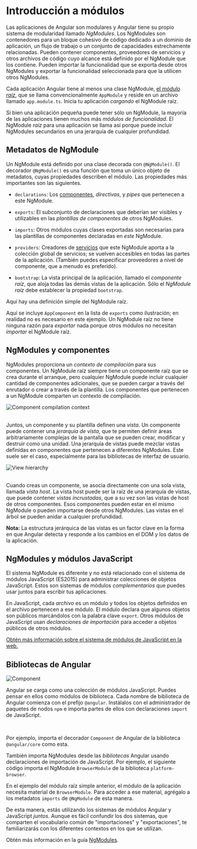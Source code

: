# Introducción a módulos

Las aplicaciones de Angular son modulares y Angular tiene su propio sistema de modularidad llamado *NgModules*.
Los NgModules son contenedores para un bloque cohesivo de código dedicado a un dominio de aplicación, un flujo de trabajo o un conjunto de capacidades estrechamente relacionadas. Pueden contener componentes, proveedores de servicios y otros archivos de código cuyo alcance está definido por el NgModule que los contiene. Pueden importar la funcionalidad que se exporta desde otros NgModules y exportar la funcionalidad seleccionada para que la utilicen otros NgModules.

Cada aplicación Angular tiene al menos una clase NgModule, [el *módulo raíz*](guide/bootstrapping), que se llama convencionalmente `AppModule` y reside en un archivo llamado `app.module.ts`. Inicia tu aplicación *cargando* el NgModule raíz.

Si bien una aplicación pequeña puede tener sólo un NgModule, la mayoría de las aplicaciones tienen muchos más *módulos de funcionalidad*. El NgModule *raíz* para una aplicación se llama así porque puede incluir NgModules secundarios en una jerarquía de cualquier profundidad.

## Metadatos de NgModule

Un NgModule está definido por una clase decorada con `@NgModule()`. El decorador `@NgModule()` es una función que toma un único objeto de metadatos, cuyas propiedades describen el módulo. Las propiedades más importantes son las siguientes.

* `declarations`: Los [componentes](guide/architecture-components), *directivas*, y *pipes* que pertenecen a este NgModule.

* `exports`: El subconjunto de declaraciones que deberían ser visibles y utilizables en las *plantillas de componentes* de otros NgModules.

* `imports`: Otros módulos cuyas clases exportadas son necesarias para las plantillas de componentes declaradas en *este* NgModule.

* `providers`: Creadores de [servicios](guide/architecture-services) que este NgModule aporta a la colección global de servicios; se vuelven accesibles en todas las partes de la aplicación. (También puedes especificar proveedores a nivel de componente, que a menudo es preferido).

* `bootstrap`: La vista principal de la aplicación, llamado el *componente raíz*, que aloja todas las demás vistas de la aplicación. Sólo el *NgModule raíz* debe establecer la propiedad `bootstrap`.

Aquí hay una definición simple del NgModule raíz.

<code-example path="architecture/src/app/mini-app.ts" region="module" header="src/app/app.module.ts"></code-example>

<div class="alert is-helpful">

  Aquí se incluye `AppComponent` en la lista de `exports` como ilustración; en realidad no es necesario en este ejemplo. Un NgModule raíz no tiene ninguna razón para *exportar* nada porque otros módulos no necesitan *importar* el NgModule raíz.

</div>

## NgModules y componentes

NgModules proporciona un *contexto de compilación* para sus componentes. Un NgModule raíz siempre tiene un componente raíz que se crea durante el arranque, pero cualquier NgModule puede incluir cualquier cantidad de componentes adicionales, que se pueden cargar a través del enrutador o crear a través de la plantilla. Los componentes que pertenecen a un NgModule comparten un contexto de compilación.

<div class="lightbox">
  <img src="generated/images/guide/architecture/compilation-context.png" alt="Component compilation context" class="left">
</div>

<br class="clear">

Juntos, un componente y su plantilla definen una *vista*. Un componente puede contener una *jerarquía de vista*, que te permiten definir áreas arbitrariamente complejas de la pantalla que se pueden crear, modificar y destruir como una unidad. Una jerarquía de vistas puede mezclar vistas definidas en componentes que pertenecen a diferentes NgModules. Este suele ser el caso, especialmente para las bibliotecas de interfaz de usuario.

<div class="lightbox">
  <img src="generated/images/guide/architecture/view-hierarchy.png" alt="View hierarchy" class="left">
</div>

<br class="clear">

Cuando creas un componente, se asocia directamente con una sola vista, llamada *vista host*. La vista host puede ser la raíz de una jerarquía de vistas, que puede contener *vistas incrustadas*, que a su vez son las vistas de host de otros componentes. Esos componentes pueden estar en el mismo NgModule o pueden importarse desde otros NgModules. Las vistas en el árbol se pueden anidar a cualquier profundidad.

<div class="alert is-helpful">

**Nota:** La estructura jerárquica de las vistas es un factor clave en la forma en que Angular detecta y responde a los cambios en el DOM y los datos de la aplicación.

</div>

## NgModules y módulos JavaScript

El sistema NgModule es diferente y no está relacionado con el sistema de módulos JavaScript (ES2015) para administrar colecciones de objetos JavaScript. Estos son sistemas de módulos *complementarios* que puedes usar juntos para escribir tus aplicaciones.

En JavaScript, cada *archivo* es un módulo y todos los objetos definidos en el archivo pertenecen a ese módulo.
El módulo declara que algunos objetos son públicos marcándolos con la palabra clave `export`.
Otros módulos de JavaScript usan *declaraciones de importación* para acceder a objetos públicos de otros módulos.

<code-example path="architecture/src/app/app.module.ts" region="imports"></code-example>

<code-example path="architecture/src/app/app.module.ts" region="export"></code-example>

<div class="alert is-helpful">
  <a href="http://exploringjs.com/es6/ch_modules.html">Obtén más información sobre el sistema de módulos de JavaScript en la web.</a>
</div>

## Bibliotecas de Angular

<img src="generated/images/guide/architecture/library-module.png" alt="Component" class="left">

Angular se carga como una colección de módulos JavaScript. Puedes pensar en ellos como módulos de biblioteca. Cada nombre de biblioteca de Angular comienza con el prefijo `@angular`. Instálalos con el administrador de paquetes de nodos `npm` e importa partes de ellos con declaraciones `import` de JavaScript.

<br class="clear">

Por ejemplo, importa el decorador `Component` de Angular de la biblioteca `@angular/core` como esta.

<code-example path="architecture/src/app/app.component.ts" region="import"></code-example>

También importa NgModules desde las *bibliotecas* Angular usando declaraciones de importación de JavaScript.
Por ejemplo, el siguiente código importa el NgModule `BrowserModule` de la biblioteca `platform-browser`.

<code-example path="architecture/src/app/mini-app.ts" region="import-browser-module"></code-example>

En el ejemplo del módulo raíz simple anterior, el módulo de la aplicación necesita material de
`BrowserModule`. Para acceder a ese material, agrégalo a los metadatos `imports` de `@NgModule` de esta manera.

<code-example path="architecture/src/app/mini-app.ts" region="ngmodule-imports"></code-example>

De esta manera, estás utilizando los sistemas de módulos Angular y JavaScript *juntos*. Aunque es fácil confundir los dos sistemas, que comparten el vocabulario común de "importaciones" y "exportaciones", te familiarizarás con los diferentes contextos en los que se utilizan.

<div class="alert is-helpful">

  Obtén más información en la guía [NgModules](guide/ngmodules).

</div>
